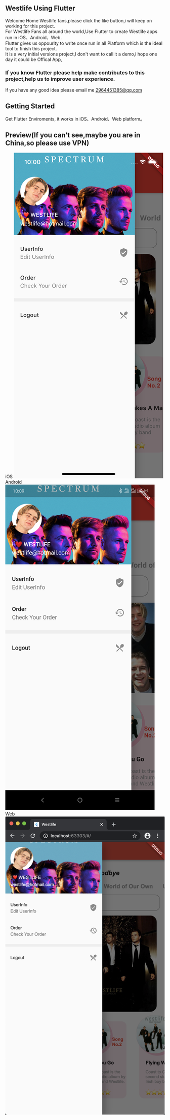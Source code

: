 ## Westlife Using Flutter
Welcome Home Westlife fans,please click the like button,i will keep on working for this project.<br/>
For Westlife Fans all around the world,Use Flutter to create Westlife apps run in iOS、Android、Web.<br/>
Flutter gives us oppourity to write once run in all Platform which is the ideal tool to finish this project.<br/>
It is a very initial versions project,I don't want to call it a demo,i hope one day it could be Offical App,<br/>
### If you know Flutter please help make contributes to this project,help us to improve user experience.
If you have any good idea please email me 2964451385@qq.com<br/>

## Getting Started
Get Flutter Enviroments, it works in iOS、Android、Web platform。

## Preview(If you can‘t see,maybe you are in China,so please use VPN)
iOS
 ![image](https://github.com/renjingkai/WestlifeUsingFlutter/blob/master/assets/githubImages/ios2.png?raw=true)
 Android
 ![image](https://github.com/renjingkai/WestlifeUsingFlutter/blob/master/assets/githubImages/android1.png?raw=true)
  Web
 ![image](https://github.com/renjingkai/WestlifeUsingFlutter/blob/master/assets/githubImages/web1.png?raw=true)

